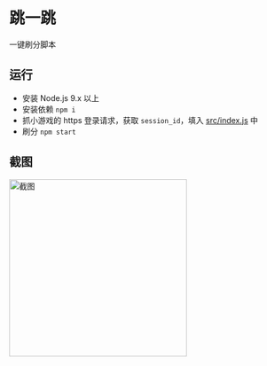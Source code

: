 # 跳一跳

一键刷分脚本

## 运行
- 安装 Node.js 9.x 以上
- 安装依赖 `npm i`
- 抓小游戏的 https 登录请求，获取 `session_id`，填入 [src/index.js](src/index.js) 中
- 刷分 `npm start`

## 截图
<img width="320" src="https://user-images.githubusercontent.com/8413791/34549243-4401b754-f142-11e7-80dd-bae7bdba3765.png" alt="截图">
